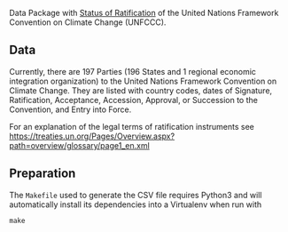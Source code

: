 Data Package with
[Status of Ratification](http://unfccc.int/essential_background/convention/status_of_ratification/items/2631.php)
of the United Nations Framework Convention on Climate Change (UNFCCC).

## Data

Currently, there are 197 Parties (196 States and 1 regional economic integration
organization) to the United Nations Framework Convention on Climate Change. They
are listed with country codes, dates of Signature, Ratification, Acceptance, Accession,
Approval, or Succession to the Convention, and Entry into Force.

For an explanation of the legal terms of ratification instruments see
<https://treaties.un.org/Pages/Overview.aspx?path=overview/glossary/page1_en.xml>

## Preparation

The `Makefile` used to generate the CSV file requires Python3 and will
automatically install its dependencies into a Virtualenv when run with

```shell
make
```

